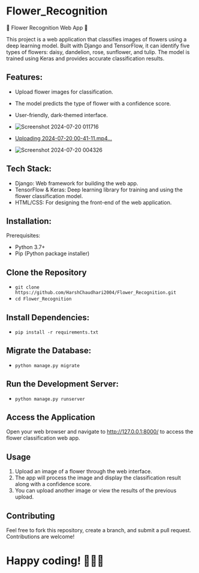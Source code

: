 

# Flower_Recognition

🌸 Flower Recognition Web App 🌸

This project is a web application that classifies images of flowers using a deep learning model. Built with Django and TensorFlow, it can identify five types of flowers: daisy, dandelion, rose, sunflower, and tulip. The model is trained using Keras and provides accurate classification results.

## Features:
- Upload flower images for classification.
- The model predicts the type of flower with a confidence score.
- User-friendly, dark-themed interface.

- ![Screenshot 2024-07-20 011716](https://github.com/user-attachments/assets/c256fa09-8bf0-46a8-a194-b38614db4d4a)

- [Uploading 2024-07-20 00-41-11.mp4…](https://github.com/user-attachments/assets/250d9910-a388-4d70-a74c-996dff1fe62c)

- ![Screenshot 2024-07-20 004326](https://github.com/user-attachments/assets/fac99df8-cd5c-4491-b6ad-a25da50b465c)


## Tech Stack:
- Django: Web framework for building the web app.
- TensorFlow & Keras: Deep learning library for training and using the flower classification model.
- HTML/CSS: For designing the front-end of the web application.

## Installation:
Prerequisites:
   - Python 3.7+
   - Pip (Python package installer)
     
## Clone the Repository
   - ```git clone https://github.com/HarshChaudhari2004/Flower_Recognition.git```
   - ```cd Flower_Recognition```

## Install Dependencies:
- ```pip install -r requirements.txt```

## Migrate the Database:
- ```python manage.py migrate```

## Run the Development Server:
- ```python manage.py runserver```

## Access the Application
Open your web browser and navigate to http://127.0.0.1:8000/ to access the flower classification web app.

## Usage
1. Upload an image of a flower through the web interface.
2. The app will process the image and display the classification result along with a confidence score.
3. You can upload another image or view the results of the previous upload.
   
## Contributing
Feel free to fork this repository, create a branch, and submit a pull request. Contributions are welcome!


# Happy coding! 🌸🌼🌺
